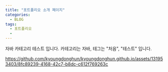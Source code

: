 ```yaml
---
title: "포트폴리오 소개 페이지"
categories:
  - BLOG
tags:
  - 포트폴리오
  - 
---
```



자바 카테고리 테스트 입니다.
카테고리는 자바, 테그는 "처음", "테스트" 입니다.

https://github.com/kyoungdonghun/kyoungdonghun.github.io/assets/131953403/8fc89239-4168-42c7-b8dc-c612f769263c